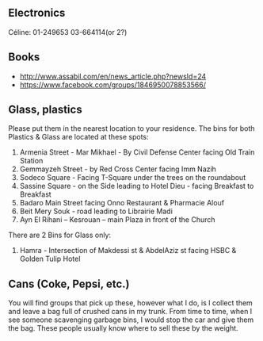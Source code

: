 ## Electronics
Céline: 01-249653 03-664114(or 2?)

## Books
 - http://www.assabil.com/en/news_article.php?newsId=24
 - https://www.facebook.com/groups/1846950078853566/

## Glass, plastics

Please put them in the nearest location to your residence.
The bins for both Plastics & Glass are located at these spots:
1) Armenia Street - Mar Mikhael - By Civil Defense Center facing Old Train Station
2) Gemmayzeh Street - by Red Cross Center facing Imm Nazih
3) Sodeco Square - Facing T-Square under the trees on the roundabout
4) Sassine Square - on the Side leading to Hotel Dieu - facing Breakfast to Breakfast
5) Badaro Main Street facing Onno Restaurant & Pharmacie Alouf
6) Beit Mery Souk - road leading to Librairie Madi
7) Ayn El Rihani – Kesrouan – main Plaza in front of the Church

There are 2 Bins for Glass only:
1) Hamra - Intersection of Makdessi st & AbdelAziz st facing HSBC & Golden Tulip Hotel


## Cans (Coke, Pepsi, etc.)

You will find groups that pick up these, however what I do, is I collect them and leave a bag full of crushed cans in my trunk. From time to time, when I see someone scavenging garbage bins, I would stop the car and give them the bag. These people usually know where to sell these by the weight.

